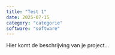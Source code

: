 ```yaml
---
title: "Test 1"
date: 2025-07-15
category: "categorie"
software: "software"
---
```


Hier komt de beschrijving van je project...